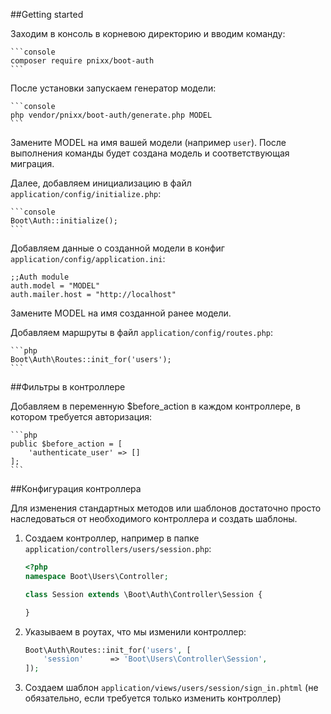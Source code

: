##Getting started

Заходим в консоль в корневою директорию и вводим команду:

	```console
	composer require pnixx/boot-auth
	```

После установки запускаем генератор модели:
	
	```console
	php vendor/pnixx/boot-auth/generate.php MODEL
	```
	
Замените MODEL на имя вашей модели (например `user`). После выполнения команды будет создана модель и соответствующая миграция.

Далее, добавляем инициализацию в файл `application/config/initialize.php`:

	```console
	Boot\Auth::initialize();
	```
	
Добавляем данные о созданной модели в конфиг `application/config/application.ini`:

	;;Auth module
	auth.model = "MODEL"
	auth.mailer.host = "http://localhost"

Замените MODEL на имя созданной ранее модели.

Добавляем маршруты в файл `application/config/routes.php`:

	```php
	Boot\Auth\Routes::init_for('users');
	```
	
##Фильтры в контроллере

Добавляем в переменную $before_action в каждом контроллере, в котором требуется авторизация:

	```php
	public $before_action = [
		'authenticate_user' => []
	];
	```
	
##Конфигурация контроллера

Для изменения стандартных методов или шаблонов достаточно просто наследоваться от необходимого контроллера и создать шаблоны.

1. Создаем контроллер, например в папке `application/controllers/users/session.php`:

	```php
	<?php
	namespace Boot\Users\Controller;
	
	class Session extends \Boot\Auth\Controller\Session {
	
	}
	```

2. Указываем в роутах, что мы изменили контроллер:

	```php
	Boot\Auth\Routes::init_for('users', [
		'session'      => 'Boot\Users\Controller\Session',
	]);
	```

3. Создаем шаблон `application/views/users/session/sign_in.phtml` (не обязательно, если требуется только изменить контроллер)
